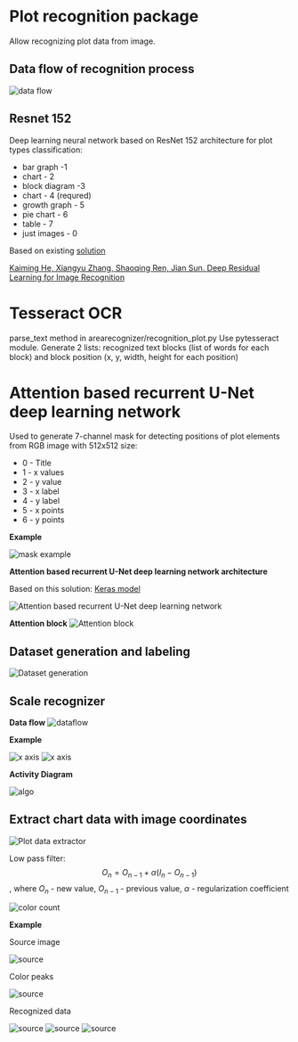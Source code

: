 # Plot recognition package
Allow recognizing plot data from image.

## Data flow of recognition process
![data flow](docs/img/data_flow.png)

## Resnet 152
Deep learning neural network based on ResNet 152 architecture for plot types classification:
* bar graph -1 
* chart - 2 
* block diagram -3 
* chart - 4 (requred) 
* growth graph - 5 
* pie chart - 6 
* table - 7 
* just images - 0

Based on existing [solution](https://github.com/Grigorii-24/Graph-and-Chart-Recognition)

[Kaiming He, Xiangyu Zhang, Shaoqing Ren, Jian Sun. Deep Residual Learning for Image Recognition](https://www.cv-foundation.org/openaccess/content_cvpr_2016/papers/He_Deep_Residual_Learning_CVPR_2016_paper.pdf)

# Tesseract OCR
parse_text method in arearecognizer/recognition_plot.py
Use pytesseract module.
Generate 2 lists: recognized text blocks (list of words for each block) and block position (x, y, width, height for each position)

# Attention based recurrent U-Net deep learning network
Used to generate 7-channel mask for detecting positions of plot elements from RGB image with 512x512 size:
* 0 - Title
* 1 - x values
* 2 - y value
* 3 - x label
* 4 - y label
* 5 - x points
* 6 - y points

**Example**

![mask example](docs/img/channels_01.png)

**Attention based recurrent U-Net deep learning network architecture**

Based on this solution: [Keras model](https://github.com/lixiaolei1982/Keras-Implementation-of-U-Net-R2U-Net-Attention-U-Net-Attention-R2U-Net.-)

![Attention based recurrent U-Net deep learning network](docs/img/attr2unet.png)

**Attention block**
![Attention block](docs/img/attunet.png)

## Dataset generation and labeling

![Dataset generation](docs/img/dataset_gen.png)

## Scale recognizer
**Data flow**
![dataflow](docs/img/axis_scale_dataflow.png)

**Example**

![x axis](docs/img/x_axis_07.png)
![x axis](docs/img/y_axis_07.png)

**Activity Diagram**

![algo](docs/img/axis_scale_algo.png)

## Extract chart data with image coordinates

![Plot data extractor](docs/img/plot_data_extractor.png)

Low pass filter: 
$$O_n=O_{n-1} + \alpha(I_n  - O_{n-1})$$, 
where $O_n$ - new value, $O_{n-1}$ - previous value, $\alpha$ - regularization coefficient

![color count](docs/img/color_count.png)

**Example**

Source image

![source](docs/img/test07.png)

Color peaks

![source](docs/img/color_peaks_07.png)

Recognized data

![source](docs/img/channel_01_07.png)
![source](docs/img/channel_02_07.png)
![source](docs/img/channel_03_07.png)
